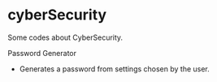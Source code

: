 # cyberSecurity
Some codes about CyberSecurity. 

Password Generator
- Generates a password from settings chosen by the user. 
